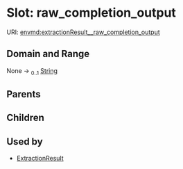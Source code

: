 
# Slot: raw_completion_output




URI: [envmd:extractionResult__raw_completion_output](http://w3id.org/ontogpt/environmental-metadataextractionResult__raw_completion_output)


## Domain and Range

None &#8594;  <sub>0..1</sub> [String](types/String.md)

## Parents


## Children


## Used by

 * [ExtractionResult](ExtractionResult.md)
